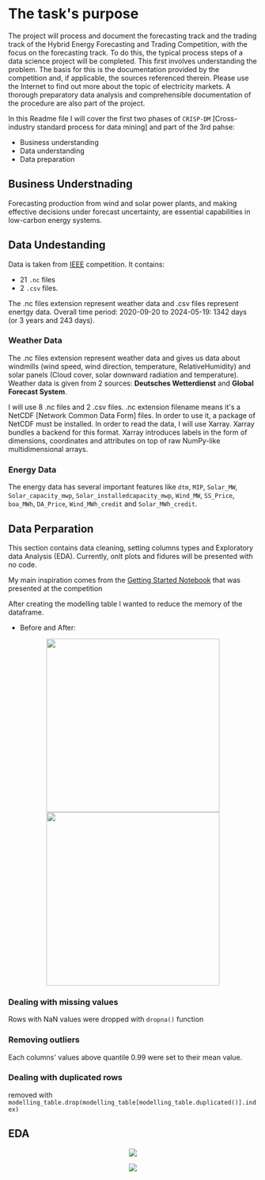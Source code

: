 # The task's purpose
The project will process and document the forecasting track and the trading track of the Hybrid Energy Forecasting and Trading Competition, with the focus on the forecasting track. To do this, the typical process steps of a data science project will be completed. This first involves understanding the problem. The basis for this is the documentation provided by the competition and, if applicable, the sources referenced therein. Please use the Internet to find out more about the topic of electricity markets. A thorough preparatory data analysis and comprehensible documentation of the procedure are also part of the project.

In this Readme file I will cover the first two phases of `CRISP-DM` [Cross-industry standard process for data mining] and part of the 3rd pahse:
* Business understanding
* Data understanding
* Data preparation

## Business Understnading
Forecasting production from wind and solar power plants, and making effective decisions under forecast uncertainty, are essential capabilities in low-carbon energy systems.

## Data Undestanding
Data is taken from [IEEE](https://ieee-dataport.org/competitions/hybrid-energy-forecasting-and-trading-competition) competition.
It contains:
* 21 `.nc` files
* 2 `.csv` files.

The .nc files extension represent weather data and .csv files represent enertgy data.
Overall time period: 2020-09-20 to 2024-05-19: 1342 days (or 3 years and 243 days).

### Weather Data

The .nc files extension represent weather data and gives us data about windmills (wind speed, wind direction, temperature, RelativeHumidity) and solar panels (Cloud cover, solar downward radiation and temperature).
Weather data is given from 2 sources: **Deutsches Wetterdienst** and **Global Forecast System**.

I will use 8 .nc files and 2 .csv files.
.nc extension filename means it's a NetCDF [Network Common Data Form] files. In order to use it, a package of NetCDF must be installed.
In order to read the data, I will use Xarray. Xarray bundles a backend for this format. Xarray introduces labels in the form of dimensions, coordinates and attributes on top of raw NumPy-like multidimensional arrays.

### Energy Data

The energy data has several important features like `dtm`, `MIP`, `Solar_MW`, `Solar_capacity_mwp`, `Solar_installedcapacity_mwp`, `Wind_MW`, `SS_Price`, `boa_MWh`,
       `DA_Price`, `Wind_MWh_credit` and `Solar_MWh_credit`.



## Data Perparation

This section contains data cleaning, setting columns types and Exploratory data Analysis (EDA). Currently, onlt plots and fidures will be presented with no code.

My main inspiration comes from the [Getting Started Notebook](https://github.com/jbrowell/HEFTcom24/blob/main/Getting%20Started.ipynb) that was presented at the competition

After creating the modelling table I wanted to reduce the memory of the dataframe.
* Before and After:
<p align="center">
  <img src="https://i.imgur.com/O9Gp9ox.png" width="350"/>
  <img src="https://i.imgur.com/kvRwmWH.png" width="350"/>
</p>

### Dealing with missing values
Rows with NaN values were dropped with `dropna()` function

### Removing outliers
Each columns' values above quantile 0.99 were set to their mean value.

### Dealing with duplicated rows
removed with `modelling_table.drop(modelling_table[modelling_table.duplicated()].index)`

## EDA


<p align="center">
  <img src="https://i.imgur.com/rx4c17M.png"/>
</p>

<p align="center">
  <img src="https://i.imgur.com/TaPTB5j.png"/>
</p>





